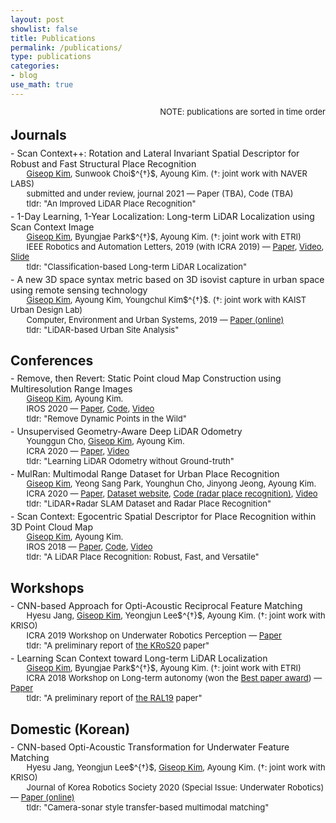 ```yaml
---
layout: post
showlist: false 
title: Publications
permalink: /publications/
type: publications
categories:
- blog
use_math: true
---
```


<p style="margin-top:-15px"> </p>
<p style="font-size:13px; float:right;">
    NOTE: publications are sorted in time order 
</p>

<br>

## Journals 

<p style="margin-top:-10px"> </p>
<p id="j20sc2"> </p>
- Scan Context++: Rotation and Lateral Invariant Spatial Descriptor for Robust and Fast Structural Place Recognition
<p style="margin-top:-15px"> </p>
<p style="font-size:13px;">
&nbsp;&nbsp;&nbsp;&nbsp;&nbsp;&nbsp; <u>Giseop Kim</u>, Sunwook Choi$^{†}$, Ayoung Kim. (†: joint work with NAVER LABS)<br>
&nbsp;&nbsp;&nbsp;&nbsp;&nbsp;&nbsp; submitted and under review, journal 2021 — Paper (TBA), Code (TBA) <br>
&nbsp;&nbsp;&nbsp;&nbsp;&nbsp;&nbsp; tldr: "An Improved LiDAR Place Recognition"  <br>
</p>

<p style="margin-top:-10px"> </p>
<p id="ral19"> </p>
- 1-Day Learning, 1-Year Localization: Long-term LiDAR Localization using Scan Context Image
<p style="margin-top:-15px"> </p>
<p style="font-size:13px;">
&nbsp;&nbsp;&nbsp;&nbsp;&nbsp;&nbsp; <u>Giseop Kim</u>, Byungjae Park$^{†}$, Ayoung Kim. (†: joint work with ETRI)<br>
&nbsp;&nbsp;&nbsp;&nbsp;&nbsp;&nbsp; IEEE Robotics and Automation Letters, 2019 (with ICRA 2019) —  
    <a href="/publications/gkim-2019-ral.pdf" target="_blank"> Paper</a>,  
    <a href="https://www.youtube.com/watch?v=apmmduXTnaE" target="_blank"> Video</a>,
    <a href="https://www.dropbox.com/sh/pn01awfz7huys45/AABOEz3hJ2FLuhUkfjrsJs3Fa?dl=0" target="_blank"> Slide</a>
    <br>
&nbsp;&nbsp;&nbsp;&nbsp;&nbsp;&nbsp; tldr: "Classification-based Long-term LiDAR Localization"  <br>
</p>

<p style="margin-top:-10px"> </p>
<p id="ceus19"> </p>
- A new 3D space syntax metric based on 3D isovist capture in urban space using remote sensing technology
<p style="margin-top:-15px"> </p>
<p style="font-size:13px;">
&nbsp;&nbsp;&nbsp;&nbsp;&nbsp;&nbsp; <u>Giseop Kim</u>, Ayoung Kim, Youngchul Kim$^{†}$. (†: joint work with KAIST Urban Design Lab)<br>
&nbsp;&nbsp;&nbsp;&nbsp;&nbsp;&nbsp; Computer, Environment and Urban Systems, 2019 — <a href="https://www.sciencedirect.com/science/article/pii/S0198971518301881" target="_blank"> Paper (online)</a> <br>
&nbsp;&nbsp;&nbsp;&nbsp;&nbsp;&nbsp; tldr: "LiDAR-based Urban Site Analysis"  <br>
</p>



## Conferences  

<p style="margin-top:-10px"> </p>
<p id="iros20"> </p>
- Remove, then Revert: Static Point cloud Map Construction using Multiresolution Range Images
<p style="margin-top:-15px"> </p>
<p style="font-size:13px;" id="iros20">
&nbsp;&nbsp;&nbsp;&nbsp;&nbsp;&nbsp; <u>Giseop Kim</u>, Ayoung Kim. <br>
&nbsp;&nbsp;&nbsp;&nbsp;&nbsp;&nbsp; IROS 2020 —  
    <a href="/publications/gskim-2020-iros.pdf" target="_blank"> Paper</a>,  
    <a href="https://github.com/irapkaist/removert" target="_blank"> Code</a>,
    <a href="https://www.youtube.com/watch?v=M9PEGi5fAq8" target="_blank"> Video</a>
    <br>
&nbsp;&nbsp;&nbsp;&nbsp;&nbsp;&nbsp; tldr: "Remove Dynamic Points in the Wild"  <br>
</p>

<p style="margin-top:-10px"> </p>
<p id="icra20undeeplo"> </p>
- Unsupervised Geometry-Aware Deep LiDAR Odometry
<p style="margin-top:-15px"> </p>
<p style="font-size:13px;">
&nbsp;&nbsp;&nbsp;&nbsp;&nbsp;&nbsp; Younggun Cho, <u>Giseop Kim</u>, Ayoung Kim. <br>
&nbsp;&nbsp;&nbsp;&nbsp;&nbsp;&nbsp; ICRA 2020 —  
    <a href="/publications/ycho-2020-icra.pdf" target="_blank"> Paper</a>,  
    <a href="https://www.youtube.com/watch?v=-imRJXq6ZuE" target="_blank"> Video</a>
    <br>
&nbsp;&nbsp;&nbsp;&nbsp;&nbsp;&nbsp; tldr: "Learning LiDAR Odometry without Ground-truth"  <br>
</p>

<p style="margin-top:-10px"> </p>
<p id="icra20mulran"> </p>
- MulRan: Multimodal Range Dataset for Urban Place Recognition
<p style="margin-top:-15px"> </p>
<p style="font-size:13px;">
&nbsp;&nbsp;&nbsp;&nbsp;&nbsp;&nbsp; <u>Giseop Kim</u>, Yeong Sang Park, Younghun Cho, Jinyong Jeong, Ayoung Kim. <br>
&nbsp;&nbsp;&nbsp;&nbsp;&nbsp;&nbsp; ICRA 2020 —  
    <a href="/publications/gskim-2020-icra.pdf" target="_blank"> Paper</a>,  
    <a href="https://sites.google.com/view/mulran-pr/home" target="_blank"> Dataset website</a>,
    <a href="https://github.com/irapkaist/scancontext/tree/master/fast_evaluator_radar" target="_blank"> Code (radar place recognition)</a>,
    <a href="https://www.youtube.com/watch?v=qJi1KJmrM2U" target="_blank"> Video</a>
    <br>
&nbsp;&nbsp;&nbsp;&nbsp;&nbsp;&nbsp; tldr: "LiDAR+Radar SLAM Dataset and Radar Place Recognition"  <br>
</p>

<p style="margin-top:-10px"> </p>
<p id="icra18sc"> </p>
- Scan Context: Egocentric Spatial Descriptor for Place Recognition within 3D Point Cloud Map
<p style="margin-top:-15px"> </p>
<p style="font-size:13px;">
&nbsp;&nbsp;&nbsp;&nbsp;&nbsp;&nbsp; <u>Giseop Kim</u>, Ayoung Kim. <br>
&nbsp;&nbsp;&nbsp;&nbsp;&nbsp;&nbsp; IROS 2018 —  
    <a href="/publications/gkim-2018-iros.pdf" target="_blank"> Paper</a>,  
    <a href="https://github.com/irapkaist/scancontext" target="_blank"> Code</a>,
    <a href="https://www.youtube.com/watch?v=_etNafgQXoY" target="_blank"> Video</a>
    <br>
&nbsp;&nbsp;&nbsp;&nbsp;&nbsp;&nbsp; tldr: "A LiDAR Place Recognition: Robust, Fast, and Versatile"  <br>
</p>


## Workshops 

<p style="margin-top:-10px"> </p>
<p id="icra19wsjang"> </p>
- CNN-based Approach for Opti-Acoustic Reciprocal Feature Matching
<p style="margin-top:-15px"> </p>
<p style="font-size:13px;">
&nbsp;&nbsp;&nbsp;&nbsp;&nbsp;&nbsp; Hyesu Jang, <u>Giseop Kim</u>, Yeongjun Lee$^{†}$, Ayoung Kim. (†: joint work with KRISO)<br>
&nbsp;&nbsp;&nbsp;&nbsp;&nbsp;&nbsp; ICRA 2019 Workshop on Underwater Robotics Perception —  
    <a href="/publications/hsjang-2019-icra-ws.pdf" target="_blank"> Paper</a>
    <br>
&nbsp;&nbsp;&nbsp;&nbsp;&nbsp;&nbsp; tldr: "A preliminary report of <a href="#kros20">the KRoS20</a> paper"  <br>
</p>

<p style="margin-top:-10px"> </p>
<p id="icra18ws"> </p>
- Learning Scan Context toward Long-term LiDAR Localization
<p style="margin-top:-15px"> </p>
<p style="font-size:13px;">
&nbsp;&nbsp;&nbsp;&nbsp;&nbsp;&nbsp; <u>Giseop Kim</u>, Byungjae Park$^{†}$, Ayoung Kim. (†: joint work with ETRI)<br>
&nbsp;&nbsp;&nbsp;&nbsp;&nbsp;&nbsp; ICRA 2018 Workshop on Long-term autonomy  (won the <a href="https://blockchair.com/bitcoin/transaction/7d23c8a6b6ea6c4acc3d6625cfb0aa5d8b91e6ea873a551f306fe17cb1ffa144#o=1" target="_blank"> Best paper award</a>) —  
    <a href="/publications/gkim-2018-icraws.pdf" target="_blank"> Paper</a>
    <br>
&nbsp;&nbsp;&nbsp;&nbsp;&nbsp;&nbsp; tldr: "A preliminary report of <a href="#ral19">the RAL19</a> paper"  <br>
</p>


## Domestic (Korean)

<p style="margin-top:-10px"> </p>
<p id="kros20"> </p>
- CNN-based Opti-Acoustic Transformation for Underwater Feature Matching 
<p style="margin-top:-15px"> </p>
<p style="font-size:13px;">
&nbsp;&nbsp;&nbsp;&nbsp;&nbsp;&nbsp; Hyesu Jang, Yeongjun Lee$^{†}$, <u>Giseop Kim</u>, Ayoung Kim. (†: joint work with KRISO)<br>
&nbsp;&nbsp;&nbsp;&nbsp;&nbsp;&nbsp; Journal of Korea Robotics Society 2020 (Special Issue: Underwater Robotics) —  
    <a href="http://jkros.org/_common/do.php?a=full&b=33&bidx=2176&aidx=26014" target="_blank"> Paper (online)</a>
    <br>
&nbsp;&nbsp;&nbsp;&nbsp;&nbsp;&nbsp; tldr: "Camera-sonar style transfer-based multimodal matching"  <br>
</p>
